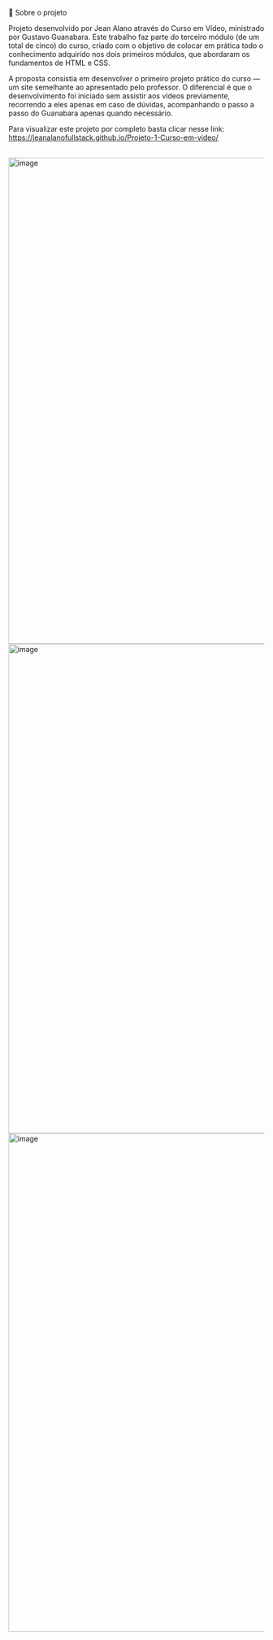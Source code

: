 🧠 Sobre o projeto

Projeto desenvolvido por Jean Alano através do Curso em Vídeo, ministrado por Gustavo Guanabara.
Este trabalho faz parte do terceiro módulo (de um total de cinco) do curso, criado com o objetivo de colocar em prática todo o conhecimento adquirido nos dois primeiros módulos, que abordaram os fundamentos de HTML e CSS.

A proposta consistia em desenvolver o primeiro projeto prático do curso — um site semelhante ao apresentado pelo professor.
O diferencial é que o desenvolvimento foi iniciado sem assistir aos vídeos previamente, recorrendo a eles apenas em caso de dúvidas, acompanhando o passo a passo do Guanabara apenas quando necessário.

Para visualizar este projeto por completo basta clicar nesse link:
https://jeanalanofullstack.github.io/Projeto-1-Curso-em-video/ 

<br>
<img width="1907" height="957" alt="image" src="https://github.com/user-attachments/assets/c1ade416-c3fa-49e8-b5d3-7a2afbc65522" />
<img width="1862" height="963" alt="image" src="https://github.com/user-attachments/assets/2b020816-94ab-4a51-b47a-2f04ca6abd57" />
<img width="1850" height="981" alt="image" src="https://github.com/user-attachments/assets/7f8f2878-8f0e-4d28-9610-3a8cef148298" />

